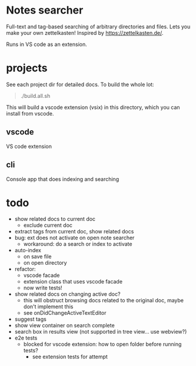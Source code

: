 # Notes searcher

Full-text and tag-based searching of arbitrary directories and files.
Lets you make your own zettelkasten! Inspired by https://zettelkasten.de/.

Runs in VS code as an extension.


# projects

See each project dir for detailed docs. To build the whole lot:

> ./build.all.sh

This will build a vscode extension (vsix) in this directory, which
you can install from vscode.

## vscode

VS code extension

## cli

Console app that does indexing and searching


# todo
- show related docs to current doc
    - exclude current doc
- extract tags from current doc, show related docs
- bug: ext does not activate on open note searcher
    - workaround: do a search or index to activate
- auto-index
    - on save file
    - on open directory
- refactor:
    - vscode facade
    - extension class that uses vscode facade
    - now write tests!
- show related docs on changing active doc?
    - this will obstruct browsing docs related to
      the original doc, maybe don't implement this
    - see onDidChangeActiveTextEditor
- suggest tags
- show view container on search complete
- search box in results view (not supported in tree view... use webview?)
- e2e tests
    - blocked for vscode extension: how to open folder before running tests?
        - see extension tests for attempt
